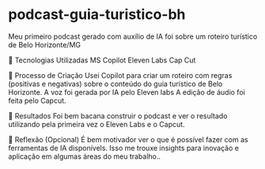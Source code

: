 # podcast-guia-turistico-bh
Meu primeiro podcast gerado com auxílio de IA foi sobre um roteiro turístico de Belo Horizonte/MG

🤖 Tecnologias Utilizadas
MS Copilot
Eleven Labs
Cap Cut

🧐 Processo de Criação
Usei Copilot para criar um roteiro com regras (positivas e negativas) sobre o conteúdo do guia turístico de Belo Horizonte.
A voz foi gerada por IA pelo Eleven labs
A edição de áudio foi feita pelo Capcut.

🚀 Resultados
Foi bem bacana construir o podcast e ver o resultado utilizando pela primeira vez o Eleven Labs e o Capcut.

💭 Reflexão (Opcional)
É bem motivador ver o que é possível fazer com as ferramentas de IA disponívels. Isso me trouxe insights para inovação e aplicação em algumas áreas do meu trabalho..
